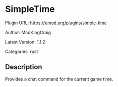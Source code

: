 # SimpleTime

Plugin URL: https://umod.org/plugins/simple-time

Author: MadKingCraig

Latest Version: 1.1.2

Categories: rust

## Description

Provides a chat command for the current game time.

